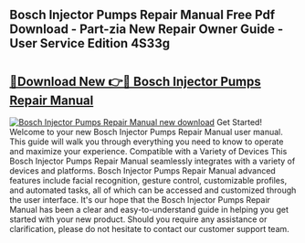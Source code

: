 ## Bosch Injector Pumps Repair Manual Free Pdf Download - Part-zia New Repair Owner Guide - User Service Edition 4S33g

# <h2><a href="http://bc63704.oget.top/?id=Bosch+Injector+Pumps+Repair+Manual">🔗Download New 👉🔴 Bosch Injector Pumps Repair Manual</a></h2>

[![Bosch Injector Pumps Repair Manual new download](https://i.imgur.com/5g1atiW.png)](http://bc63704.oget.top/?id=Bosch+Injector+Pumps+Repair+Manual)
Get Started! Welcome to your new Bosch Injector Pumps Repair Manual user manual. This guide will walk you through everything you need to know to operate and maximize your experience. Compatible with a Variety of Devices This Bosch Injector Pumps Repair Manual seamlessly integrates with a variety of devices and platforms. Bosch Injector Pumps Repair Manual advanced features include facial recognition, gesture control, customizable profiles, and automated tasks, all of which can be accessed and customized through the user interface. It's our hope that the Bosch Injector Pumps Repair Manual has been a clear and easy-to-understand guide in helping you get started with your new product. Should you require any assistance or clarification, please do not hesitate to contact our customer support team.
